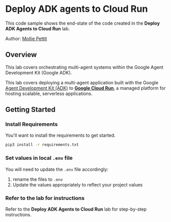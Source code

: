 # Deploy ADK agents to Cloud Run

This code sample shows the end-state of the code created in the **Deploy ADK Agents to Cloud Run** lab. 

Author: [Mollie Pettit](https://github.com/molliemarie)

## Overview

This lab covers orchestrating multi-agent systems within the Google Agent Development Kit (Google ADK).

This lab covers deploying a multi-agent application built with the Google [Agent Development Kit (ADK)](https://google.github.io/adk-docs/) to [**Google Cloud Run**](https://cloud.google.com/run?hl=en), a managed platform for hosting scalable, serverless applications. 

## Getting Started

### Install Requirements

You'll want to install the requirements to get started. 

```bash
pip3 install -r requirements.txt
```

### Set values in local `.env` file

You will need to update the `.env` file accordingly: 

1. rename the files to `.env`
2. Update the values appropriately to reflect your project values

### Refer to the lab for instructions

Refer to the **Deploy ADK Agents to Cloud Run** lab for step-by-step instructions.